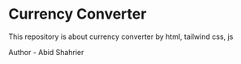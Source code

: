 # Currency Converter

This repository  is about currency converter by html, tailwind css, js

Author - Abid Shahrier
